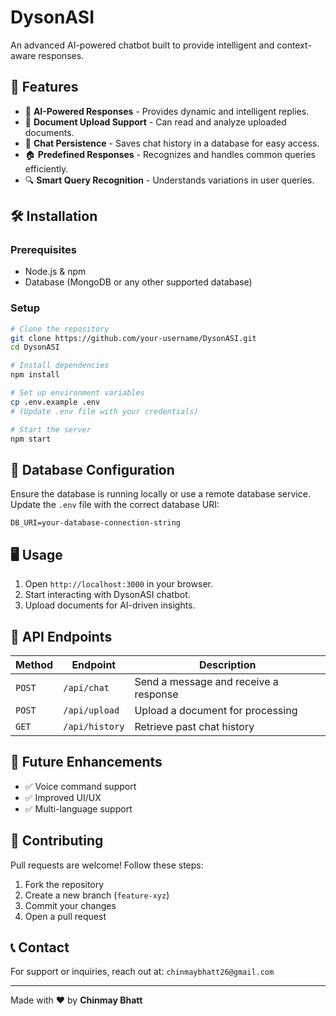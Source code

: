  # DysonASI


An advanced AI-powered chatbot built to provide intelligent and context-aware responses.

## 🚀 Features
- 🤖 **AI-Powered Responses** - Provides dynamic and intelligent replies.
- 📂 **Document Upload Support** - Can read and analyze uploaded documents.
- 💾 **Chat Persistence** - Saves chat history in a database for easy access.
- 🏠 **Predefined Responses** - Recognizes and handles common queries efficiently.
- 🔍 **Smart Query Recognition** - Understands variations in user queries.

## 🛠️ Installation
### Prerequisites
- Node.js & npm
- Database (MongoDB or any other supported database)

### Setup
```bash
# Clone the repository
git clone https://github.com/your-username/DysonASI.git
cd DysonASI

# Install dependencies
npm install

# Set up environment variables
cp .env.example .env
# (Update .env file with your credentials)

# Start the server
npm start
```

## 💾 Database Configuration
Ensure the database is running locally or use a remote database service. Update the `.env` file with the correct database URI:
```
DB_URI=your-database-connection-string
```

## 🖥️ Usage
1. Open `http://localhost:3000` in your browser.
2. Start interacting with DysonASI chatbot.
3. Upload documents for AI-driven insights.

## 📜 API Endpoints
| Method | Endpoint | Description |
|--------|---------|-------------|
| `POST` | `/api/chat` | Send a message and receive a response |
| `POST` | `/api/upload` | Upload a document for processing |
| `GET`  | `/api/history` | Retrieve past chat history |

## 🎯 Future Enhancements
- ✅ Voice command support
- ✅ Improved UI/UX
- ✅ Multi-language support

## 🤝 Contributing
Pull requests are welcome! Follow these steps:
1. Fork the repository
2. Create a new branch (`feature-xyz`)
3. Commit your changes
4. Open a pull request

## 📞 Contact
For support or inquiries, reach out at: `chinmaybhatt26@gmail.com`

---
Made with ❤️ by **Chinmay Bhatt**
